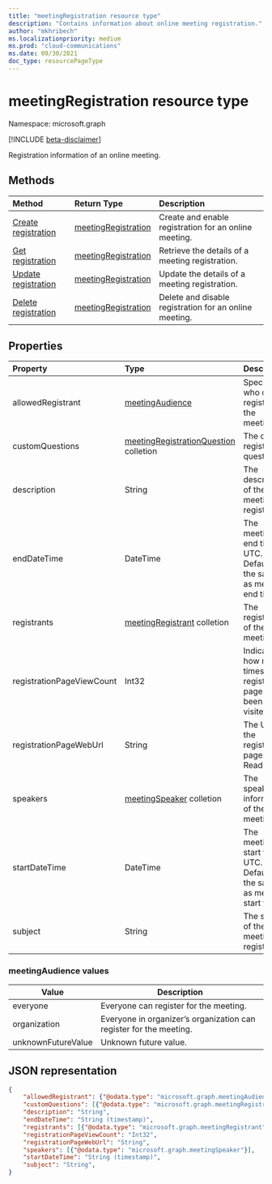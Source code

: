 ```yaml
---
title: "meetingRegistration resource type"
description: "Contains information about online meeting registration."
author: "mkhribech"
ms.localizationpriority: medium
ms.prod: "cloud-communications"
ms.date: 09/30/2021
doc_type: resourcePageType
---
```


# meetingRegistration resource type

Namespace: microsoft.graph

[!INCLUDE [beta-disclaimer](../../includes/beta-disclaimer.md)]

Registration information of an online meeting.

## Methods

| Method | Return Type | Description |
| :----- | :---------- | :---------- |
|[Create registration](../api/meetingRegistration-create.md) | [meetingRegistration](meetingRegistration.md) | Create and enable registration for an online meeting. |
|[Get registration](../api/meetingRegistration-get.md) | [meetingRegistration](meetingRegistration.md) | Retrieve the details of a meeting registration. |
|[Update registration](../api/meetingRegistration-update.md) | [meetingRegistration](meetingRegistration.md) | Update the details of a meeting registration. |
|[Delete registration](../api/meetingRegistration-delete.md) | [meetingRegistration](meetingRegistration.md) | Delete and disable registration for an online meeting. |

## Properties

| Property | Type | Description |
| :------- | :--- | :---------- |
| allowedRegistrant | [meetingAudience](#meetingaudience-values) | Specify who can register for the meeting. |
| customQuestions | [meetingRegistrationQuestion](meetingRegistrationQuestion.md) colletion | The custom registration questions. |
| description | String | The description of the meeting registration. |
| endDateTime | DateTime | The meeting end time in UTC. Default is the same as meeting end time. |
| registrants | [meetingRegistrant](meetingRegistrant.md) colletion | The registrants of the meeting. |
| registrationPageViewCount | Int32 | Indicate how mant times the registration page has been visited. |
| registrationPageWebUrl | String | The URL of the registration page. Read-only. |
| speakers | [meetingSpeaker](meetingSpeaker.md) colletion | The speakers information of the meeting. |
| startDateTime | DateTime | The meeting start time in UTC. Default is the same as meeting start time. |
| subject | String | The subject of the meeting registration. |

### meetingAudience values

| Value              | Description |
| ------------------ | ----------- |
| everyone           | Everyone can register for the meeting. |
| organization       | Everyone in organizer’s organization can register for the meeting. |
| unknownFutureValue | Unknown future value. |

## JSON representation

<!-- {
  "blockType": "resource",
  "@odata.type": "microsoft.graph.meetingRegistration"
}-->

```json
{
    "allowedRegistrant": {"@odata.type": "microsoft.graph.meetingAudience"},
    "customQuestions": [{"@odata.type": "microsoft.graph.meetingRegistrationQuestion"}],
    "description": "String",
    "endDateTime": "String (timestamp)",
    "registrants": [{"@odata.type": "microsoft.graph.meetingRegistrant"}],
    "registrationPageViewCount": "Int32",
    "registrationPageWebUrl": "String",
    "speakers": [{"@odata.type": "microsoft.graph.meetingSpeaker"}],
    "startDateTime": "String (timestamp)",
    "subject": "String",
}
```
